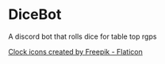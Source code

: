 # DiceBot
A discord bot that rolls dice for table top rgps

<a href="https://www.flaticon.com/free-icons/clock" title="clock icons">Clock icons created by Freepik - Flaticon</a>
